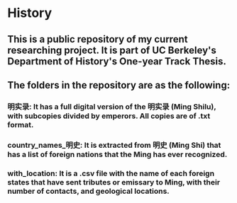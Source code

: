 # History

## This is a public repository of my current researching project. It is part of UC Berkeley's Department of History's One-year Track Thesis.

## The folders in the repository are as the following:
### 明实录: It has a full digital version of the 明实录 (Ming Shilu), with subcopies divided by emperors. All copies are of .txt format.
### country_names_明史: It is extracted from 明史 (Ming Shi) that has a list of foreign nations that the Ming has ever recognized.
### with_location: It is a .csv file with the name of each foreign states that have sent tributes or emissary to Ming, with their number of contacts, and geological locations.
